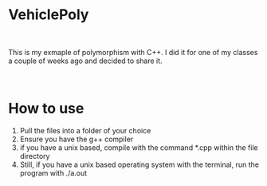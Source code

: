 <h1>VehiclePoly</h1>
</br><p>This is my exmaple of polymorphism with C++. I did it for one of my classes a couple of weeks ago and decided to share it.</p>
</br>
<h1>How to use</h1>
<ol>
  <li>Pull the files into a folder of your choice</li>
  <li>Ensure you have the g++ compiler</li>
  <li>if you have a unix based, compile with the command *.cpp within the file directory</li>
  <li>Still, if you have a unix based operating system with the terminal, run the program with ./a.out</li>
</ol>
